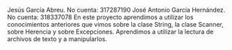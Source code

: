 Jesús García Abreu.
No cuenta: 317287190
José Antonio García Hernández.
No cuenta: 318337078
En este proyecto aprendimos a utilizar los conocimientos anteriores que vimos sobre la clase
String, la clase Scanner, sobre Herencia y sobre Excepciones.
Aprendimos a utilizar la lectura de archivos de texto y a manipularlos. 
